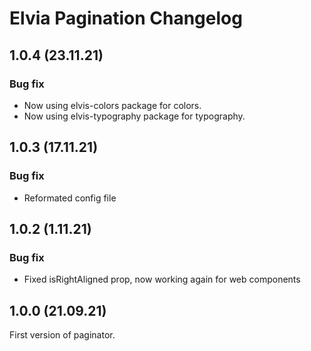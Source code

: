 # Elvia Pagination Changelog

## 1.0.4 (23.11.21)

### Bug fix

- Now using elvis-colors package for colors.
- Now using elvis-typography package for typography.

## 1.0.3 (17.11.21)

### Bug fix

- Reformated config file

## 1.0.2 (1.11.21)

### Bug fix

- Fixed isRightAligned prop, now working again for web components

## 1.0.0 (21.09.21)

First version of paginator.
